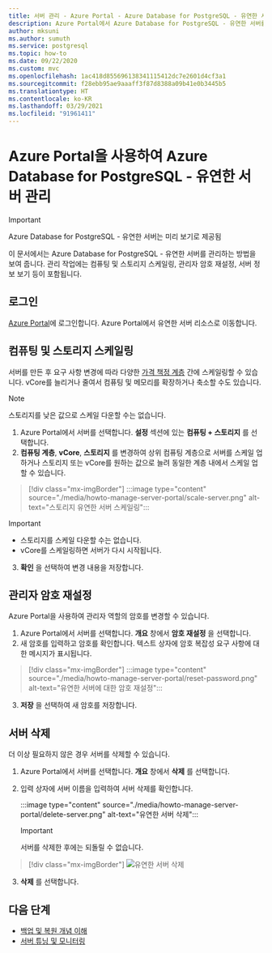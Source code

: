 ```yaml
---
title: 서버 관리 - Azure Portal - Azure Database for PostgreSQL - 유연한 서버
description: Azure Portal에서 Azure Database for PostgreSQL - 유연한 서버를 관리하는 방법을 알아봅니다.
author: mksuni
ms.author: sumuth
ms.service: postgresql
ms.topic: how-to
ms.date: 09/22/2020
ms.custom: mvc
ms.openlocfilehash: 1ac418d855696138341115412dc7e2601d4cf3a1
ms.sourcegitcommit: f28ebb95ae9aaaff3f87d8388a09b41e0b3445b5
ms.translationtype: HT
ms.contentlocale: ko-KR
ms.lasthandoff: 03/29/2021
ms.locfileid: "91961411"
---
```

# <a name="manage-an-azure-database-for-postgresql---flexible-server-using-the-azure-portal"></a>Azure Portal을 사용하여 Azure Database for PostgreSQL - 유연한 서버 관리

> [!IMPORTANT]
> Azure Database for PostgreSQL - 유연한 서버는 미리 보기로 제공됨

이 문서에서는 Azure Database for PostgreSQL - 유연한 서버를 관리하는 방법을 보여 줍니다. 관리 작업에는 컴퓨팅 및 스토리지 스케일링, 관리자 암호 재설정, 서버 정보 보기 등이 포함됩니다.

## <a name="sign-in"></a>로그인

[Azure Portal](https://portal.azure.com)에 로그인합니다. Azure Portal에서 유연한 서버 리소스로 이동합니다.

## <a name="scale-compute-and-storage"></a>컴퓨팅 및 스토리지 스케일링

서버를 만든 후 요구 사항 변경에 따라 다양한 [가격 책정 계층](https://azure.microsoft.com/pricing/details/postgresql/) 간에 스케일링할 수 있습니다. vCore를 늘리거나 줄여서 컴퓨팅 및 메모리를 확장하거나 축소할 수도 있습니다.

> [!NOTE]
> 스토리지를 낮은 값으로 스케일 다운할 수는 없습니다.

1. Azure Portal에서 서버를 선택합니다. **설정** 섹션에 있는 **컴퓨팅 + 스토리지** 를 선택합니다.
2. **컴퓨팅 계층**, **vCore**, **스토리지** 를 변경하여 상위 컴퓨팅 계층으로 서버를 스케일 업하거나 스토리지 또는 vCore를 원하는 값으로 늘려 동일한 계층 내에서 스케일 업할 수 있습니다.

> [!div class="mx-imgBorder"]
> :::image type="content" source="./media/howto-manage-server-portal/scale-server.png" alt-text="스토리지 유연한 서버 스케일링":::

> [!Important]
> - 스토리지를 스케일 다운할 수는 없습니다.
> - vCore를 스케일링하면 서버가 다시 시작됩니다.

3. **확인** 을 선택하여 변경 내용을 저장합니다.

## <a name="reset-admin-password"></a>관리자 암호 재설정

Azure Portal을 사용하여 관리자 역할의 암호를 변경할 수 있습니다.

1. Azure Portal에서 서버를 선택합니다. **개요** 창에서 **암호 재설정** 을 선택합니다.
2. 새 암호를 입력하고 암호를 확인합니다. 텍스트 상자에 암호 복잡성 요구 사항에 대한 메시지가 표시됩니다.

> [!div class="mx-imgBorder"]
> :::image type="content" source="./media/howto-manage-server-portal/reset-password.png" alt-text="유연한 서버에 대한 암호 재설정":::

3. **저장** 을 선택하여 새 암호를 저장합니다.

## <a name="delete-a-server"></a>서버 삭제

더 이상 필요하지 않은 경우 서버를 삭제할 수 있습니다.

1. Azure Portal에서 서버를 선택합니다. **개요** 창에서 **삭제** 를 선택합니다.
2. 입력 상자에 서버 이름을 입력하여 서버 삭제를 확인합니다.

   :::image type="content" source="./media/howto-manage-server-portal/delete-server.png" alt-text="유연한 서버 삭제":::

   > [!IMPORTANT]
   > 서버를 삭제한 후에는 되돌릴 수 없습니다.

  > [!div class="mx-imgBorder"]
  > ![유연한 서버 삭제](./media/howto-manage-server-portal/delete-server.png)  

3. **삭제** 를 선택합니다.

## <a name="next-steps"></a>다음 단계

- [백업 및 복원 개념 이해](concepts-backup-restore.md)
- [서버 튜닝 및 모니터링](concepts-monitoring.md)
